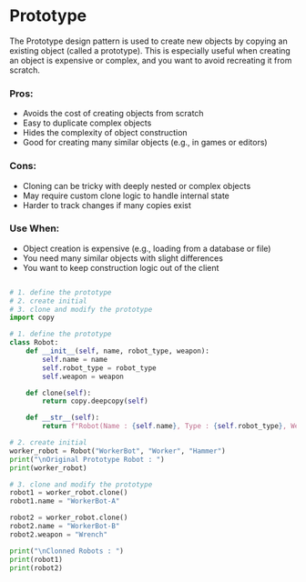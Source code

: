 # Prototype
The Prototype design pattern is used to create new objects by copying an existing object (called a prototype). 
This is especially useful when creating an object is expensive or complex, and you want to avoid recreating it from scratch.

### Pros:
- Avoids the cost of creating objects from scratch
- Easy to duplicate complex objects
- Hides the complexity of object construction
- Good for creating many similar objects (e.g., in games or editors)

### Cons:
- Cloning can be tricky with deeply nested or complex objects
- May require custom clone logic to handle internal state
- Harder to track changes if many copies exist

### Use When:
- Object creation is expensive (e.g., loading from a database or file)
- You need many similar objects with slight differences
- You want to keep construction logic out of the client

```python

# 1. define the prototype
# 2. create initial
# 3. clone and modify the prototype
import copy

# 1. define the prototype
class Robot:
    def __init__(self, name, robot_type, weapon):
        self.name = name
        self.robot_type = robot_type
        self.weapon = weapon

    def clone(self):
        return copy.deepcopy(self)

    def __str__(self):
        return f"Robot(Name : {self.name}, Type : {self.robot_type}, Weapon : {self.weapon})"

# 2. create initial
worker_robot = Robot("WorkerBot", "Worker", "Hammer")
print("\nOriginal Prototype Robot : ")
print(worker_robot)

# 3. clone and modify the prototype
robot1 = worker_robot.clone()
robot1.name = "WorkerBot-A"

robot2 = worker_robot.clone()
robot2.name = "WorkerBot-B"
robot2.weapon = "Wrench"

print("\nClonned Robots : ")
print(robot1)
print(robot2)

```
